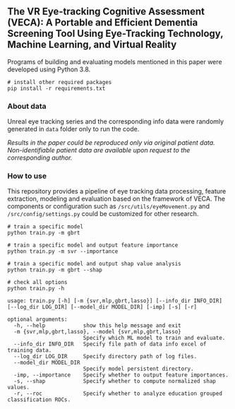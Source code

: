 
## The VR Eye-tracking Cognitive Assessment (VECA): A Portable and Efficient Dementia Screening Tool Using Eye-Tracking Technology, Machine Learning, and Virtual Reality 

Programs of building and evaluating models mentioned in this paper were developed using Python 3.8.
```
# install other required packages
pip install -r requirements.txt
```

### About data

Unreal eye tracking series and the corresponding info data were randomly generated in `data` folder only to run the code.

*Results in the paper could be reproduced only via original patient data. Non-identifiable patient data are available upon request to the corresponding author.*

### How to use

This repository provides a pipeline of eye tracking data processing, feature extraction, modeling and evaluation based on the framework of VECA. The components or configuration such as `/src/utils/eyeMovement.py` and `/src/config/settings.py` could be customized for other research.
```shell
# train a specific model
python train.py -m gbrt

# train a specific model and output feature importance
python train.py -m svr --importance

# train a specific model and output shap value analysis
python train.py -m gbrt --shap
```
```shell
# check all options
python train.py -h

usage: train.py [-h] [-m {svr,mlp,gbrt,lasso}] [--info_dir INFO_DIR] [--log_dir LOG_DIR] [--model_dir MODEL_DIR] [-imp] [-s] [-r]

optional arguments:
  -h, --help            show this help message and exit
  -m {svr,mlp,gbrt,lasso}, --model {svr,mlp,gbrt,lasso}
                        Specify which ML model to train and evaluate.
  --info_dir INFO_DIR   Specify file path of data info excel of training data.
  --log_dir LOG_DIR     Specify directory path of log files.
  --model_dir MODEL_DIR
                        Specify model persistent directory.
  -imp, --importance    Specify whether to output feature importances.
  -s, --shap            Specify whether to compute normalized shap values.
  -r, --roc             Specify whether to analyze education grouped classification ROCs.
```